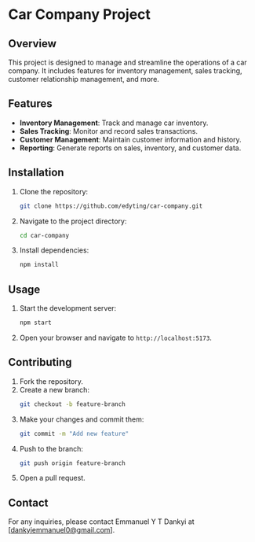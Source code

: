 # Car Company Project

## Overview
This project is designed to manage and streamline the operations of a car company. It includes features for inventory management, sales tracking, customer relationship management, and more.

## Features
- **Inventory Management**: Track and manage car inventory.
- **Sales Tracking**: Monitor and record sales transactions.
- **Customer Management**: Maintain customer information and history.
- **Reporting**: Generate reports on sales, inventory, and customer data.

## Installation
1. Clone the repository:
    ```sh
    git clone https://github.com/edyting/car-company.git
    ```
2. Navigate to the project directory:
    ```sh
    cd car-company
    ```
3. Install dependencies:
    ```sh
    npm install
    ```

## Usage
1. Start the development server:
    ```sh
    npm start
    ```
2. Open your browser and navigate to `http://localhost:5173`.

## Contributing
1. Fork the repository.
2. Create a new branch:
    ```sh
    git checkout -b feature-branch
    ```
3. Make your changes and commit them:
    ```sh
    git commit -m "Add new feature"
    ```
4. Push to the branch:
    ```sh
    git push origin feature-branch
    ```
5. Open a pull request.


## Contact
For any inquiries, please contact Emmanuel Y T Dankyi at [dankyiemmanuel0@gmail.com].
